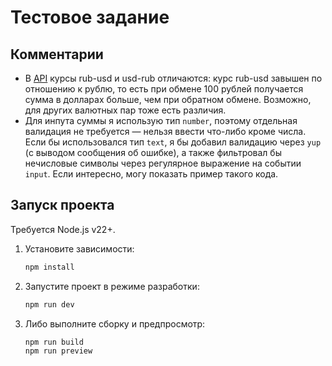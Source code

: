 # Тестовое задание

## Комментарии

- В [API](https://status.neuralgeneration.com/api/currency) курсы rub-usd и usd-rub отличаются: курс rub-usd завышен по отношению к рублю, то есть при обмене 100 рублей получается сумма в долларах больше, чем при обратном обмене. Возможно, для других валютных пар тоже есть различия.
- Для инпута суммы я использую тип `number`, поэтому отдельная валидация не требуется — нельзя ввести что-либо кроме числа. Если бы использовался тип `text`, я бы добавил валидацию через `yup` (с выводом сообщения об ошибке), а также фильтровал бы нечисловые символы через регулярное выражение на событии `input`. Если интересно, могу показать пример такого кода.

## Запуск проекта

Требуется Node.js v22+.

1. Установите зависимости:
   ```bash
   npm install 
   ```
2. Запустите проект в режиме разработки:
   ```bash
   npm run dev 
   ```
3. Либо выполните сборку и предпросмотр:
   ```bash
   npm run build
   npm run preview
   ```

